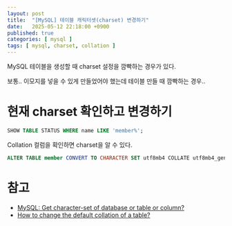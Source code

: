 ```yaml
---
layout: post
title:  "[MySQL] 테이블 캐릭터셋(charset) 변경하기"
date:   2025-05-12 22:18:00 +0900
published: true
categories: [ mysql ]
tags: [ mysql, charset, collation ]
---
```


MySQL 테이블을 생성할 때 charset 설정을 깜빡하는 경우가 있다.

보통.. 이모지를 넣을 수 있게 만들었어야 했는데 테이블 만들 때 깜빡하는 경우..

# 현재 charset 확인하고 변경하기

```sql
SHOW TABLE STATUS WHERE name LIKE 'member%';
```

Collation 컬럼을 확인하면 charset을 알 수 있다.

```sql
ALTER TABLE member CONVERT TO CHARACTER SET utf8mb4 COLLATE utf8mb4_general_ci;
```


# 참고

- [MySQL: Get character-set of database or table or column?](https://stackoverflow.com/questions/1049728/mysql-get-character-set-of-database-or-table-or-column)
- [How to change the default collation of a table?](https://stackoverflow.com/questions/742205/how-to-change-the-default-collation-of-a-table)
